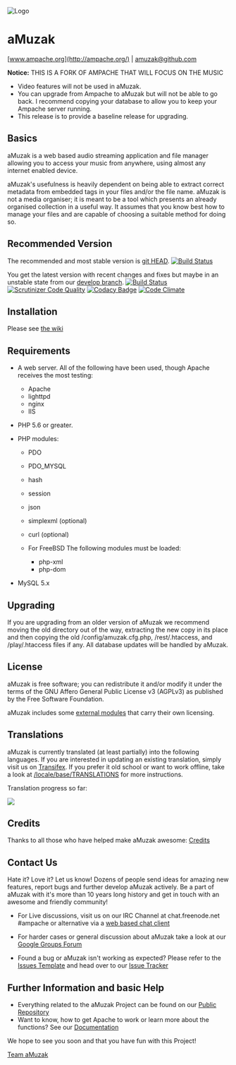  ![Logo](https://github.com/ampcore/amuzak/raw/master/themes/rezak/images/amuzak-light.png)


aMuzak
=======
[www.ampache.org](http://ampache.org/) |
[amuzak@github.com](https://github.com/ampcore/amuzak/)

**Notice:**  THIS IS A FORK OF AMPACHE THAT WILL FOCUS ON THE MUSIC

- Video features will not be used in aMuzak.
- You can upgrade from Ampache to aMuzak but will not be able to go 
back. I recommend copying your database to allow you to keep your 
Ampache server running.
- This release is to provide a baseline release for upgrading.

Basics
------

aMuzak is a web based audio streaming application and file
manager allowing you to access your music from anywhere,
using almost any internet enabled device.

aMuzak's usefulness is heavily dependent on being able to extract
correct metadata from embedded tags in your files and/or the file name.
aMuzak is not a media organiser; it is meant to be a tool which
presents an already organised collection in a useful way. It assumes
that you know best how to manage your files and are capable of
choosing a suitable method for doing so.

Recommended Version
-------------------

The recommended and most stable version is [git HEAD](https://github.com/ampcore/amuzak/archive/master.tar.gz).
[![Build Status](https://api.travis-ci.org/ampache/ampache.png?branch=master)](https://travis-ci.org/ampache/ampache)

You get the latest version with recent changes and fixes but maybe in an unstable state from our [develop branch](https://github.com/ampcore/amuzak/archive/develop.tar.gz).
[![Build Status](https://travis-ci.org/ampcore/amuzak.png?branch=develop)](https://travis-ci.org/ampcore/amuzak)
[![Scrutinizer Code Quality](https://scrutinizer-ci.com/g/ampcore/amuzak/badges/quality-score.png?b=develop)](https://scrutinizer-ci.com/g/ampcore/amuzak/?branch=develop)
[![Codacy Badge](https://api.codacy.com/project/badge/Grade/2a10f9b966a5457da6c44853be600c52)](https://app.codacy.com/app/lachlan-00/amuzak)
[![Code Climate](https://api.codeclimate.com/v1/badges/7f56af9bd0c8302348c7/maintainability.svg)](https://codeclimate.com/github/ampcore/amuzak)

Installation
------------

Please see [the wiki](https://github.com/ampcore/amuzak/wiki/Installation)

Requirements
------------

* A web server. All of the following have been used, though Apache
receives the most testing:
    * Apache
    * lighttpd
    * nginx
    * IIS

* PHP 5.6 or greater.

* PHP modules:
    * PDO
    * PDO_MYSQL
    * hash
    * session
    * json
    * simplexml (optional)
    * curl (optional)

  * For FreeBSD The following modules must be loaded:
    * php-xml
    * php-dom

* MySQL 5.x

Upgrading
---------

If you are upgrading from an older version of aMuzak we recommend
moving the old directory out of the way, extracting the new copy in
its place and then copying the old /config/amuzak.cfg.php, /rest/.htaccess,
and /play/.htaccess files if any. All database updates will be handled by aMuzak.

License
-------

aMuzak is free software; you can redistribute it and/or
modify it under the terms of the GNU Affero General Public License v3 (AGPLv3)
as published by the Free Software Foundation.

aMuzak includes some [external modules](https://github.com/ampache/ampache/blob/develop/composer.lock) that carry their own licensing.

Translations
------------

aMuzak is currently translated (at least partially) into the
following languages. If you are interested in updating an existing
translation, simply visit us on [Transifex](https://www.transifex.com/ampachecore/amuzak).
If you prefer it old school or want to work offline, take a look at [/locale/base/TRANSLATIONS](https://github.com/ampcore/amuzak/blob/develop/locale/base/TRANSLATIONS.md)
for more instructions.

Translation progress so far:

[![](https://www.transifex.com/_/charts/redirects/ampache/ampache/image_png/messagespot/)](https://www.transifex.com/projects/p/ampache/)

Credits
-------

Thanks to all those who have helped make aMuzak awesome: [Credits](docs/ACKNOWLEDGEMENTS)


Contact Us
----------

Hate it? Love it? Let us know! Dozens of people send ideas for amazing new features, report bugs and further develop aMuzak actively. Be a part of aMuzak with it's more than 10 years long history and get in touch with an awesome and friendly community!

* For Live discussions, visit us on our IRC Channel at chat.freenode.net #ampache or alternative via a [web based chat client](https://webchat.freenode.net)

* For harder cases or general discussion about aMuzak take a look at our [Google Groups Forum](https://groups.google.com/forum/#!forum/ampache)
* Found a bug or aMuzak isn't working as expected? Please refer to the [Issues Template](https://github.com/ampcore/amuzak/wiki/Issues) and head over to our [Issue Tracker](https://github.com/ampcore/amuzak/issues)

Further Information and basic Help
----------------------------------

* Everything related to the aMuzak Project can be found on our [Public Repository](https://github.com/ampache)
* Want to know, how to get Apache to work or learn more about the functions? See our [Documentation](https://github.com/ampache/ampache/wiki)

We hope to see you soon and that you have fun with this Project!

[Team aMuzak](docs/ACKNOWLEDGEMENTS)
